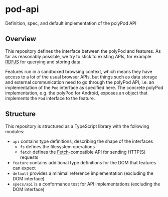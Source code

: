 # pod-api

Definition, spec, and default implementation of the polyPod API

## Overview

This repository defines the interface between the polyPod and features. As far
as reasonably possible, we try to stick to existing APIs, for example
[RDFJS](http://rdf.js.org/) for querying and storing data.

Features run in a sandboxed browsing context, which means they have access to a
lot of the usual browser APIs, but things such as data storage and external
communication need to go through the polyPod API, i.e. an implementation of the
`Pod` interface as specified here. The concrete polyPod implementation, e.g. the
polyPod for Android, exposes an object that implements the `Pod` interface to
the feature.

## Structure

This repository is structured as a TypeScript library with the following
modules:

* `api` contains type definitions, describing the shape of the interfaces
    * `fs` defines the filesystem operations
    * `fetch` defines the [Fetch]-compatible API for sending HTTP(S) requests
* `feature` contains additional type definitions for the DOM that features can
  expect
* `default` provides a minimal reference implementation (excluding the DOM
  interface)
* `specs/api` is a conformance test for API implementations (excluding the DOM
  interface)

[Fetch]: https://developer.mozilla.org/en-US/docs/Web/API/Fetch_API
